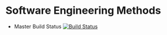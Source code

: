 # Software Engineering Methods

- Master Build Status [![Build Status](https://travis-ci.org/AaronC98/semcw.svg?branch=master)](https://travis-ci.org/AaronC98/sem)